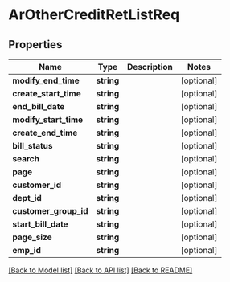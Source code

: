 # ArOtherCreditRetListReq

## Properties
Name | Type | Description | Notes
------------ | ------------- | ------------- | -------------
**modify_end_time** | **string** |  | [optional] 
**create_start_time** | **string** |  | [optional] 
**end_bill_date** | **string** |  | [optional] 
**modify_start_time** | **string** |  | [optional] 
**create_end_time** | **string** |  | [optional] 
**bill_status** | **string** |  | [optional] 
**search** | **string** |  | [optional] 
**page** | **string** |  | [optional] 
**customer_id** | **string** |  | [optional] 
**dept_id** | **string** |  | [optional] 
**customer_group_id** | **string** |  | [optional] 
**start_bill_date** | **string** |  | [optional] 
**page_size** | **string** |  | [optional] 
**emp_id** | **string** |  | [optional] 

[[Back to Model list]](../README.md#documentation-for-models) [[Back to API list]](../README.md#documentation-for-api-endpoints) [[Back to README]](../README.md)



